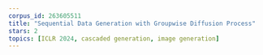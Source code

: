 ```yaml
---
corpus_id: 263605511
title: "Sequential Data Generation with Groupwise Diffusion Process"
stars: 2
topics: [ICLR 2024, cascaded generation, image generation]
---
```

